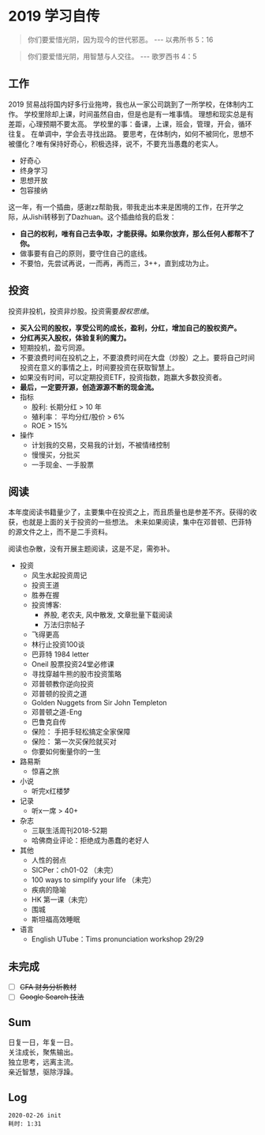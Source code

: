 # 2019 学习自传

> 你们要爱惜光阴，因为现今的世代邪恶。  --- 以弗所书 5：16

> 你们要爱惜光阴，用智慧与人交往。 --- 歌罗西书 4：5

## 工作

2019 贸易战将国内好多行业拖垮，我也从一家公司跳到了一所学校，在体制内工作。 学校里除却上课，时间虽然自由，但是也是有一堆事情。 理想和现实总是有差距，心理预期不要太高。 学校里的事：备课，上课，班会，管理，开会，循环往复。 在单调中，学会去寻找出路。 要思考，在体制内，如何不被同化，思想不被僵化？唯有保持好奇心，积极选择，说不，不要充当愚蠢的老实人。

- 好奇心
- 终身学习
- 思想开放
- 包容接纳

这一年，有一个插曲，感谢zz帮助我，带我走出本来是困境的工作，在开学之际，从Jishi转移到了Dazhuan。这个插曲给我的启发：

- **自己的权利，唯有自己去争取，才能获得。如果你放弃，那么任何人都帮不了你。** 
- 做事要有自己的原则，要守住自己的底线。 
- 不要怕，先尝试再说，一而再，再而三，3++，直到成功为止。

## 投资

投资非投机，投资非炒股。投资需要*股权思维*。

- **买入公司的股权，享受公司的成长，盈利，分红，增加自己的股权资产。**
- **分红再买入股权，体验复利的魔力。**
- 短期投机，盈亏同源。
- 不要浪费时间在投机之上，不要浪费时间在大盘（炒股）之上。要将自己时间投资在意义的事情之上，时间要投资在获取智慧上。
- 如果没有时间，可以定期投资ETF，投资指数，跑赢大多数投资者。
- **最后，一定要开源，创造源源不断的现金流。**
- 指标
	- 股利: 长期分红 > 10 年
	- 殖利率： 平均分红/股价 > 6%
	- ROE > 15%
- 操作
	- 计划我的交易，交易我的计划，不被情绪控制
	- 慢慢买，分批买
	- 一手现金、一手股票

## 阅读

本年度阅读书籍量少了，主要集中在投资之上，而且质量也是参差不齐。获得的收获，也就是上面的关于投资的一些想法。 未来如果阅读，集中在邓普顿、巴菲特的源文件之上，而不是二手资料。

阅读也杂散，没有开展主题阅读，这是不足，需弥补。

- 投资
	- 风生水起投资周记
	- 投资王道
	- 胜券在握
	- 投资博客: 
		- 养股, 老农夫, 风中散发, 文章批量下载阅读
		- 万法归宗帖子
	- 飞得更高
	- 林行止投资100谈
	- 巴菲特 1984 letter
	- Oneil 股票投资24堂必修课
	- 寻找穿越牛熊的股市投资策略
	- 邓普顿教你逆向投资
	- 邓普顿的投资之道
	- Golden Nuggets from Sir John Templeton
	- 邓普顿之道-Eng
	- 巴鲁克自传
	- 保险： 手把手轻松搞定全家保障
	- 保险： 第一次买保险就买对
	- 你要如何衡量你的一生
- 路易斯
	- 惊喜之旅
- 小说
	- 听完x红楼梦
- 记录
	- 听x一席 > 40+
- 杂志
	- 三联生活周刊2018-52期
	- 哈佛商业评论：拒绝成为愚蠢的老好人
- 其他
	- 人性的弱点
	- SICPer：ch01-02 （未完）
	- 100 ways to simplify your life （未完）
	- 疾病的隐喻
	- HK 第一课（未完）
	- 围城
	- 斯坦福高效睡眠
- 语言
	- English UTube：Tims pronunciation workshop 29/29

## 未完成

- [ ] ~~CFA 财务分析教材~~
- [ ] ~~Google Search 技法~~

## Sum

日复一日，年复一日。   
关注成长，聚焦输出。   
独立思考，远离主流。  
亲近智慧，驱除浮躁。

## Log

```
2020-02-26 init
耗时: 1:31
```

